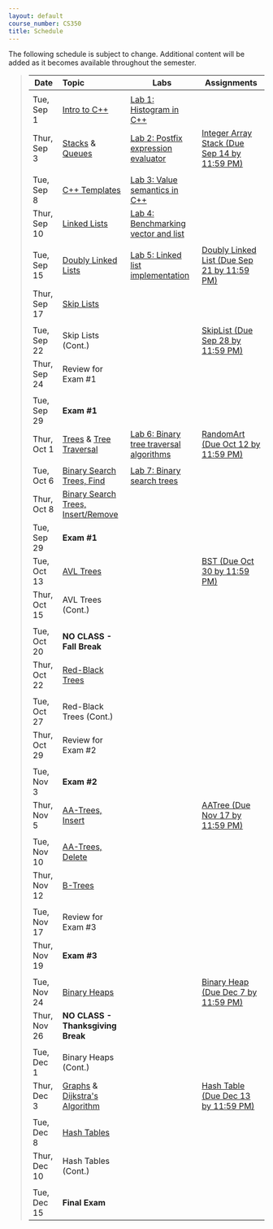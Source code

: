 ```yaml
---
layout: default
course_number: CS350
title: Schedule
---
```


The following schedule is subject to change.
Additional content will be added as it becomes available throughout the semester.


>| **Date**       | **Topic**                                                                                     |  **Labs**                                                   |  **Assignments**                                                       |
>| ---------------|:----------------------------------------------------------------------------------------------|-------------------------------------------------------------|------------------------------------------------------------------------|
>|                                                                                                                |                                                             |                                                                        |
>| Tue, Sep 1     |  [Intro to C++](lectures/intro_to_C++.html)                                                   |  [Lab 1: Histogram in C++](labs/lab01.html)                 |                                                                        |  <!-- Lab01: Histogram in C++ -->
>| Thur, Sep 3    |  [Stacks](lectures/Stacks_lecture.pdf) & [Queues](lectures/Queues_lecture.pdf)                |  [Lab 2: Postfix expression evaluator](labs/lab02.html)     |  [Integer Array Stack (Due Sep 14 by 11:59 PM)](assign/assign01.html)  |  <!-- Stacks & Queues Activity, Lab02: Postfix expression evaluator, Assign01: Integer Array Stack (Due Sep 14 by 11:59 PM) -->
>|                                                                                                                |                                                             |                                                                        |
>| Tue, Sep 8     |  [C++ Templates](lectures/C++_templates.html)                                                 |  [Lab 3: Value semantics in C++](labs/lab03.html)           |                                                                        |  <!-- Lab03: Value semantics in C++ -->
>| Thur, Sep 10   |  [Linked Lists](lectures/LinkedList_lecture.pdf)                                              |  [Lab 4: Benchmarking vector and list](labs/lab04.html)     |                                                                        |  <!-- Lab04: Benchmarking vector and list -->
>|                                                                                                                |                                                             |                                                                        |
>| Tue, Sep 15    |  [Doubly Linked Lists](lectures/DoublyLinkedList_lecture.pdf)                                 |  [Lab 5: Linked list implementation](labs/lab05.html)       |  [Doubly Linked List (Due Sep 21 by 11:59 PM)](assign/assign02.html)   |  <!-- Lab05: Linked list implementation, Assign02: Doubly Linked List (Due Sep 21 by 11:59 PM) -->
>| Thur, Sep 17   |  [Skip Lists](lectures/Skip_Lists.pdf)                                                        |                                                             |                                                                        |  <!-- SkipList Find Activity -->
>|                                                                                                                |                                                             |                                                                        |
>| Tue, Sep 22    |  Skip Lists (Cont.)                                                                           |                                                             |  [SkipList (Due Sep 28 by 11:59 PM)](assign/assign03.html)             |  <!-- SkipList Insert Activity, Assign03: Skip List (Due Sep 28 by 11:59 PM) -->
>| Thur, Sep 24   |  Review for Exam #1                                                                           |                                                             |                                                                        | 
>|                                                                                                                |                                                             |                                                                        |
>| Tue, Sep 29    |  **Exam #1**                                                                                  |                                                             |                                                                        |
>| Thur, Oct 1    |  [Trees](lectures/Trees_lecture.pdf) & [Tree Traversal](lectures/Tree_Traversal_lecture.pdf)  |  [Lab 6: Binary tree traversal algorithms](labs/lab06.html) |  [RandomArt (Due Oct 12 by 11:59 PM)](assign/assign04.html)            |  <!--Lab06: Binary tree traversal algorithms, Assign04: Random Art (Due Oct 12 by 11:59 PM) -->
>|                                                                                                                |                                                             |                                                                        |
>| Tue, Oct 6     |  [Binary Search Trees, Find](lectures/Binary_Search_Trees.pdf)                                |  [Lab 7: Binary search trees](labs/lab07.html)              |                                                                        |  <!-- Lab07: Binary search trees -->
>| Thur, Oct 8    |  [Binary Search Trees, Insert/Remove](lectures/Binary_Search_Trees.pdf)                       |                                                             |                                                                        |
>| Tue, Sep 29    |  **Exam #1**                                                                                  |                                                             |                                                                        |
>| Tue, Oct 13    |  [AVL Trees](lectures/AVL_Trees.pdf)                                                          |                                                             |  [BST (Due Oct 30 by 11:59 PM)](assign/assign05.html)                  |  <!-- AVL Insert Activity, Assign05: BST (Due Oct 30 by 11:59 PM) -->
>| Thur, Oct 15   |  AVL Trees (Cont.)                                                                            |                                                             |                                                                        |  <!-- AVL Remove Activity -->
>|                                                                                                                |                                                             |                                                                        |
>| Tue, Oct 20    |  **NO CLASS - Fall Break**                                                                    |                                                             |                                                                        |
>| Thur, Oct 22   |  [Red-Black Trees](lectures/Red-Black_Trees.pdf)                                              |                                                             |                                                                        |  <!-- RB Insert Activity #1 -->
>|                                                                                                                |                                                             |                                                                        |
>| Tue, Oct 27    |  Red-Black Trees (Cont.)                                                                      |                                                             |                                                                        |  <!-- RB Insert Activity #2 -->
>| Thur, Oct 29   |  Review for Exam #2                                                                           |                                                             |                                                                        |
>|                                                                                                                |                                                             |                                                                        |
>| Tue, Nov 3     |  **Exam #2**                                                                                  |                                                             |                                                                        |
>| Thur, Nov 5   |  [AA-Trees, Insert](lectures/AA-tree_lecture.pdf)                                              |                                                             |  [AATree (Due Nov 17 by 11:59 PM)](assign/assign06.html)               |  <!-- AA Insert Activity, Assign06: AA Tree (Due Nov 17 by 11:59 PM) -->
>|                                                                                                                |                                                             |                                                                        |
>| Tue, Nov 10    |  [AA-Trees, Delete](lectures/AA-tree_lecture.pdf)                                             |                                                             |                                                                        |  <!-- AA Delete Activity -->
>| Thur, Nov 12   |  [B-Trees](lectures/B-Trees.pdf)                                                              |                                                             |                                                                        |  <!-- B-Trees Activity -->
>|                                                                                                                |                                                             |                                                                        |
>| Tue, Nov 17    |  Review for Exam #3                                                                           |                                                             |                                                                        |
>| Thur, Nov 19   |  **Exam #3**                                                                                  |                                                             |                                                                        |
>|                                                                                                                |                                                             |                                                                        |
>| Tue, Nov 24    |  [Binary Heaps](lectures/Heaps.pdf)                                                           |                                                             |  [Binary Heap (Due Dec 7 by 11:59 PM)](assign/assign07.html)           |  <!-- Binary Heap Activity, Assign07: Binary Heap (Due Dec 7)-->
>| Thur, Nov 26   |  **NO CLASS - Thanksgiving Break**                                                            |                                                             |                                                                        |
>|                                                                                                                |                                                             |                                                                        |
>| Tue, Dec 1     |  Binary Heaps (Cont.)                                                                         |                                                             |                                                                        |
>| Thur, Dec 3    |  [Graphs](lectures/Graphs.pdf) & [Dijkstra's Algorithm](lectures/Dijkstras_Algorithm.pdf)     |                                                             |  [Hash Table (Due Dec 13 by 11:59 PM)](assign/assign08.html)           |
>|                                                                                                                |                                                             |                                                                        |
>| Tue, Dec 8     |  [Hash Tables](lectures/Hash_Tables.pdf)                                                      |                                                             |                                                                        |  <!-- Hash Tables Activity, Assign08: Hash Table (Due Dec 13)-->
>| Thur, Dec 10   |  Hash Tables (Cont.)                                                                          |                                                             |                                                                        |
>|                                                                                                                |                                                             |                                                                        |
>| Tue, Dec 15    |  **Final Exam**                                                                               |                                                             |                                                                        |

<!-- vim:set wrap: ­-->
<!-- vim:set linebreak: -->
<!-- vim:set nolist: -->
